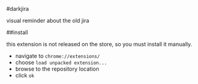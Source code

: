 #darkjira

visual reminder about the old jira

##install

this extension is not released on the store, so you must install it manually.

- navigate to `chrome://extensions/`
- choose `load unpacked extension...`
- browse to the repository location
- click `ok`
